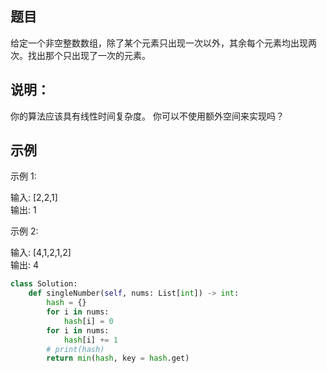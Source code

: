 ## 题目
给定一个非空整数数组，除了某个元素只出现一次以外，其余每个元素均出现两次。找出那个只出现了一次的元素。

## 说明：

你的算法应该具有线性时间复杂度。 你可以不使用额外空间来实现吗？
## 示例
示例 1:

输入: [2,2,1]  
输出: 1


示例 2:

输入: [4,1,2,1,2]  
输出: 4

```python
class Solution:
    def singleNumber(self, nums: List[int]) -> int:
        hash = {}
        for i in nums:
            hash[i] = 0
        for i in nums:
            hash[i] += 1
        # print(hash)
        return min(hash, key = hash.get)
```
